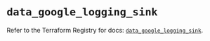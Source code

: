 # `data_google_logging_sink`

Refer to the Terraform Registry for docs: [`data_google_logging_sink`](https://registry.terraform.io/providers/hashicorp/google/5.33.0/docs/data-sources/logging_sink).
